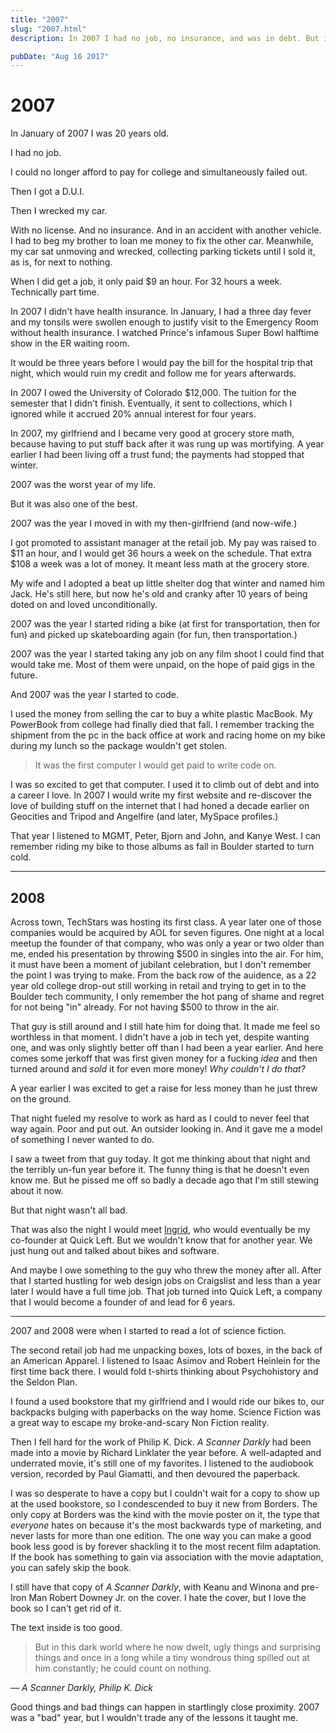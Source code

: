 ```yaml
---
title: "2007"
slug: "2007.html"
description: In 2007 I had no job, no insurance, and was in debt. But it was still a good year.

pubDate: "Aug 16 2017"
---
```


# 2007

In January of 2007 I was 20 years old.

I had no job.

I could no longer afford to pay for college and simultaneously failed out.

Then I got a D.U.I.

Then I wrecked my car.

With no license. And no insurance. And in an accident with another vehicle. I had to beg my brother to loan me money to fix the other car. Meanwhile, my car sat unmoving and wrecked, collecting parking tickets until I sold it, as is, for next to nothing.

When I did get a job, it only paid $9 an hour. For 32 hours a week. Technically part time.

In 2007 I didn't have health insurance. In January, I had a three day fever and my tonsils were swollen enough to justify visit to the Emergency Room without health insurance. I watched Prince's infamous Super Bowl halftime show in the ER waiting room. 

It would be three years before I would pay the bill for the hospital trip that night, which would ruin my credit and follow me for years afterwards.

In 2007 I owed the University of Colorado $12,000. The tuition for the semester that I didn't finish. Eventually, it sent to collections, which I ignored while it accrued 20% annual interest for four years.

In 2007, my girlfriend and I became very good at grocery store math, because having to put stuff back after it was rung up was mortifying. A year earlier I had been living off a trust fund; the payments had stopped that winter.

2007 was the worst year of my life.

But it was also one of the best.

2007 was the year I moved in with my then-girlfriend (and now-wife.)

I got promoted to assistant manager at the retail job. My pay was raised to $11 an hour, and I would get 36 hours a week on the schedule. That extra $108 a week was a lot of money. It meant less math at the grocery store.

My wife and I adopted a beat up little shelter dog that winter and named him Jack. He's still here, but now he's old and cranky after 10 years of being doted on and loved unconditionally.

2007 was the year I started riding a bike (at first for transportation, then for fun) and picked up skateboarding again (for fun, then transportation.)

2007 was the year I started taking any job on any film shoot I could find that would take me. Most of them were unpaid, on the hope of paid gigs in the future.

And 2007 was the year I started to code.

I used the money from selling the car to buy a white plastic MacBook. My PowerBook from college had finally died that fall. I remember tracking the shipment from the pc in the back office at work and racing home on my bike during my lunch so the package wouldn't get stolen.

> It was the first computer I would get paid to write code on.

I was so excited to get that computer. I used it to climb out of debt and into a career I love. In 2007 I would write my first website and re-discover the love of building stuff on the internet that I had honed a decade earlier on Geocities and Tripod and Angelfire (and later, MySpace profiles.)

That year I listened to MGMT, Peter, Bjorn and John, and Kanye West. I can remember riding my bike to those albums as fall in Boulder started to turn cold.

<hr class="mv4 bt b--red" />

## 2008

Across town, TechStars was hosting its first class. A year later one of those companies would be acquired by AOL for seven figures. One night at a local meetup the founder of that company, who was only a year or two older than me, ended his presentation by throwing $500 in singles into the air. For him, it must have been a moment of jubilant celebration, but I don't remember the point I was trying to make. From the back row of the auidence, as a 22 year old college drop-out still working in retail and trying to get in to the Boulder tech community, I only remember the hot pang of shame and regret for not being "in" already. For not having $500 to throw in the air.

That guy is still around and I still hate him for doing that. It made me feel so worthless in that moment. I didn't have a job in tech yet, despite wanting one, and was only slightly better off than I had been a year earlier. And here comes some jerkoff that was first given money for a fucking _idea_ and then turned around and _sold_ it for even more money! _Why couldn't I do that?_

A year earlier I was excited to get a raise for less money than he just threw on the ground.

That night fueled my resolve to work as hard as I could to never feel that way again. Poor and put out. An outsider looking in. And it gave me a model of something I never wanted to do.

I saw a tweet from that guy today. It got me thinking about that night and the terribly un-fun year before it. The funny thing is that he doesn't even know me. But he pissed me off so badly a decade ago that I'm still stewing about it now.

But that night wasn't all bad.

That was also the night I would meet [Ingrid](https://twitter.com/electromute), who would eventually be my co-founder at Quick Left. But we wouldn't know that for another year. We just hung out and talked about bikes and software.

And maybe I owe something to the guy who threw the money after all. After that I started hustling for web design jobs on Craigslist and less than a year later I would have a full time job. That job turned into Quick Left, a company that I would become a founder of and lead for 6 years.

<hr class="mv4 bt b--red" />

2007 and 2008 were when I started to read a lot of science fiction.

The second retail job had me unpacking boxes, lots of boxes, in the back of an American Apparel. I listened to Isaac Asimov and Robert Heinlein for the first time back there. I would fold t-shirts thinking about Psychohistory and the Seldon Plan.

I found a used bookstore that my girlfriend and I would ride our bikes to, our backpacks bulging with paperbacks on the way home. Science Fiction was a great way to escape my broke-and-scary Non Fiction reality.

Then I fell hard for the work of Philip K. Dick. _A Scanner Darkly_ had been made into a movie by Richard Linklater the year before. A well-adapted and underrated movie, it's still one of my favorites. I listened to the audiobook version, recorded by Paul Giamatti, and then devoured the paperback.

I was so desperate to have a copy but I couldn't wait for a copy to show up at the used bookstore, so I condescended to buy it new from Borders. The only copy at Borders was the kind with the movie poster on it, the type that _everyone_ hates on because it's the most backwards type of marketing, and never lasts for more than one edition. The one way you can make a good book less good is by forever shackling it to the most recent film adaptation. If the book has something to gain via association with the movie adaptation, you can safely skip the book.

I still have that copy of _A Scanner Darkly_, with Keanu and Winona and pre-Iron Man Robert Downey Jr. on the cover. I hate the cover, but I love the book so I can't get rid of it.

The text inside is too good.

> But in this dark world where he now dwelt, ugly things and surprising things and once in a long while a tiny wondrous thing spilled out at him constantly; he could count on nothing.

<cite>
— <i>A Scanner Darkly</i>, Philip K. Dick
</cite>

Good things and bad things can happen in startlingly close proximity. 2007 was a "bad" year, but I wouldn't trade any of the lessons it taught me.